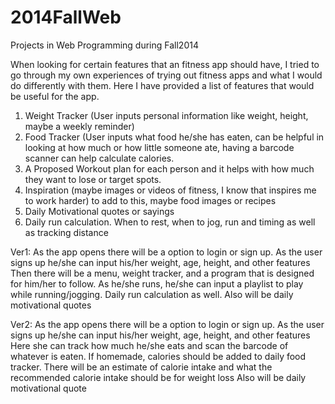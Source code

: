 2014FallWeb
===========

Projects in Web Programming during Fall2014

When looking for certain features that an fitness app should have, I tried to go through my own experiences of trying out 
fitness apps and what I would do differently with them.
Here I have provided a list of features that would be useful for the app.

1. Weight Tracker (User inputs personal information like weight, height, maybe a weekly reminder)
2. Food Tracker (User inputs what food he/she has eaten, can be helpful in looking at how much or how little someone
   ate, having a barcode scanner can help calculate calories.
3. A Proposed Workout plan for each person and it helps with how much they want to lose or target spots.
4. Inspiration (maybe images or videos of fitness, I know that inspires me to work harder)
    to add to this, maybe food images or recipes
5. Daily Motivational quotes or sayings
6. Daily run calculation. When to rest, when to jog, run and timing as well as tracking distance


Ver1:
  As the app opens there will be a option to login or sign up. 
  As the user signs up he/she can input his/her weight, age, height, and other features
  Then there will be a menu, weight tracker, and a program that is designed for him/her to follow. As he/she runs, 
  he/she can input a playlist to play while running/jogging. Daily run calculation as well.
  Also will be daily motivational quotes
  
Ver2:
  As the app opens there will be a option to login or sign up. 
  As the user signs up he/she can input his/her weight, age, height, and other features
  Here she can track how much he/she eats and scan the barcode of whatever is eaten. If homemade, calories should be
  added to daily food tracker. 
  There will be an estimate of calorie intake and what the recommended calorie intake should be for weight loss
  Also will be daily motivational quote
